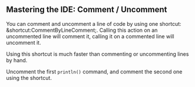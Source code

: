 ## Mastering the IDE: Comment / Uncomment

You can comment and uncomment a line of code by using one shortcut:
<span class="shortcut">&shortcut:CommentByLineComment;</span>. 
Calling this action on an uncommented line will comment
it, calling it on a commented line will uncomment it.

Using this shortcut is much faster than commenting or uncommenting lines by
hand.

Uncomment the first `println()` command, and comment the second one using the
shortcut.